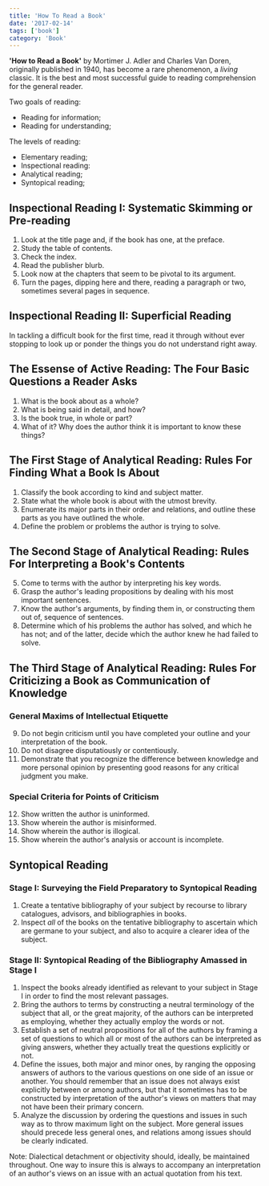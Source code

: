 ```yaml
---
title: 'How To Read a Book'
date: '2017-02-14'
tags: ['book']
category: 'Book'
---
```


**'How to Read a Book'** by Mortimer J. Adler and Charles Van Doren, originally published in 1940, has become
a rare phenomenon, a *living* classic. It is the best and most successful guide to reading comprehension for
the general reader.

Two goals of reading:

- Reading for information;
- Reading for understanding;

The levels of reading:

- Elementary reading;
- Inspectional reading:
- Analytical reading;
- Syntopical reading;


## Inspectional Reading I: Systematic Skimming or Pre-reading

1. Look at the title page and, if the book has one, at the preface.
2. Study the table of contents.
3. Check the index.
4. Read the publisher blurb.
5. Look now at the chapters that seem to be pivotal to its argument.
6. Turn the pages, dipping here and there, reading a paragraph or two, sometimes several pages in sequence.

## Inspectional Reading II: Superficial Reading

In tackling a difficult book for the first time, read it through without ever stopping to look up or ponder
the things you do not understand right away.

## The Essense of Active Reading: The Four Basic Questions a Reader Asks

1. What is the book about as a whole?
2. What is being said in detail, and how?
3. Is the book true, in whole or part?
4. What of it? Why does the author think it is important to know these things?

## The First Stage of Analytical Reading: Rules For Finding What a Book Is About

1. Classify the book according to kind and subject matter.
2. State what the whole book is about with the utmost brevity.
3. Enumerate its major parts in their order and relations, and outline these parts as you have outlined the whole.
4. Define the problem or problems the author is trying to solve.


## The Second Stage of Analytical Reading: Rules For Interpreting a Book's Contents

5. Come to terms with the author by interpreting his key words.
6. Grasp the author's leading propositions by dealing with his most important sentences.
7. Know the author's arguments, by finding them in, or constructing them out of, sequence of sentences.
8. Determine which of his problems the author has solved, and which he has not; and of the latter, decide
   which the author knew he had failed to solve.

## The Third Stage of Analytical Reading: Rules For Criticizing a Book as Communication of Knowledge

### General Maxims of Intellectual Etiquette

9. Do not begin criticism until you have completed your outline and your interpretation of the book.
10. Do not disagree disputatiously or contentiously.
11. Demonstrate that you recognize the difference between knowledge and more personal opinion by presenting
    good reasons for any critical judgment you make.

### Special Criteria for Points of Criticism

12. Show written the author is uninformed.
13. Show wherein the author is misinformed.
14. Show wherein the author is illogical.
15. Show wherein the author's analysis or account is incomplete.

## Syntopical Reading

### Stage I: Surveying the Field Preparatory to Syntopical Reading

1. Create a tentative bibliography of your subject by recourse to library catalogues, advisors, and bibliographies in books.
2. Inspect *all* of the books on the tentative bibliography to ascertain which are germane to your subject, and also to acquire 
   a clearer idea of the subject.

### Stage II: Syntopical Reading of the Bibliography Amassed in Stage I

1. Inspect the books already identified as relevant to your subject in Stage I in order to find the most relevant passages.
2. Bring the authors to terms by constructing a neutral terminology of the subject that all, or the great majority, of the 
   authors can be interpreted as employing, whether they actually employ the words or not.
3. Establish a set of neutral propositions for all of the authors by framing a set of questions to which all or most of the
   authors can be interpreted as giving answers, whether they actually treat the questions explicitly or not.
4. Define the issues, both major and minor ones, by ranging the opposing answers of authors to the various questions on one
   side of an issue or another. You should remember that an issue does not always exist explicitly between or among authors,
   but that it sometimes has to be constructed by interpretation of the author's views on matters that may not have been
   their primary concern.
5. Analyze the discussion by ordering the questions and issues in such way as to throw maximum light on the subject. More
   general issues should precede less general ones, and relations among issues should be clearly indicated.

Note: Dialectical detachment or objectivity should, ideally, be maintained throughout. One way to insure this is always
to accompany an interpretation of an author's views on an issue with an actual quotation from his text.
